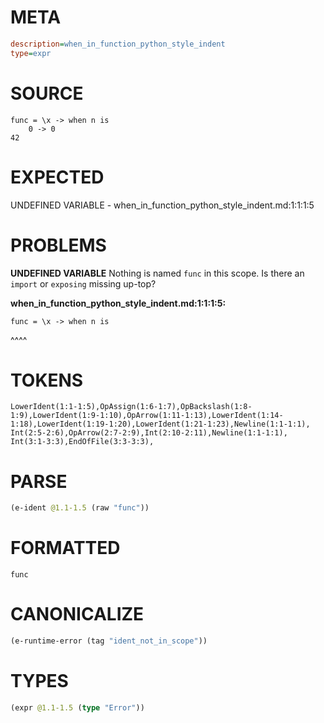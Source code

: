# META
~~~ini
description=when_in_function_python_style_indent
type=expr
~~~
# SOURCE
~~~roc
func = \x -> when n is
    0 -> 0
42
~~~
# EXPECTED
UNDEFINED VARIABLE - when_in_function_python_style_indent.md:1:1:1:5
# PROBLEMS
**UNDEFINED VARIABLE**
Nothing is named `func` in this scope.
Is there an `import` or `exposing` missing up-top?

**when_in_function_python_style_indent.md:1:1:1:5:**
```roc
func = \x -> when n is
```
^^^^


# TOKENS
~~~zig
LowerIdent(1:1-1:5),OpAssign(1:6-1:7),OpBackslash(1:8-1:9),LowerIdent(1:9-1:10),OpArrow(1:11-1:13),LowerIdent(1:14-1:18),LowerIdent(1:19-1:20),LowerIdent(1:21-1:23),Newline(1:1-1:1),
Int(2:5-2:6),OpArrow(2:7-2:9),Int(2:10-2:11),Newline(1:1-1:1),
Int(3:1-3:3),EndOfFile(3:3-3:3),
~~~
# PARSE
~~~clojure
(e-ident @1.1-1.5 (raw "func"))
~~~
# FORMATTED
~~~roc
func
~~~
# CANONICALIZE
~~~clojure
(e-runtime-error (tag "ident_not_in_scope"))
~~~
# TYPES
~~~clojure
(expr @1.1-1.5 (type "Error"))
~~~
